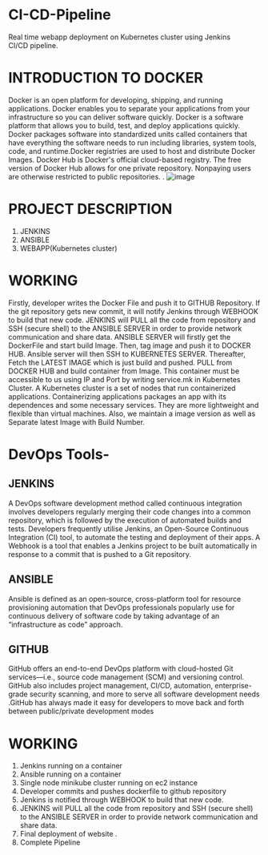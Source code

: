 # CI-CD-Pipeline
Real time webapp deployment on Kubernetes cluster using Jenkins CI/CD pipeline.

# INTRODUCTION TO DOCKER
Docker is an open platform for developing, shipping, and running
applications. Docker enables you to separate your applications from your
infrastructure so you can deliver software quickly. Docker is a software
platform that allows you to build, test, and deploy applications quickly.
Docker packages software into standardized units called containers that
have everything the software needs to run including libraries, system tools,
code, and runtime.Docker registries are used to host and distribute Docker
Images. Docker Hub is Docker's official cloud-based registry. The free
version of Docker Hub allows for one private repository. Nonpaying
users are otherwise restricted to public repositories.
.
![image](https://user-images.githubusercontent.com/78873371/219970345-b69c30f0-1a0c-49e0-8765-4c5b2396bbc5.png)

# PROJECT DESCRIPTION
1. JENKINS
2. ANSIBLE
3. WEBAPP(Kubernetes cluster)

# WORKING

Firstly, developer writes the Docker File and push it to GITHUB Repository.
If the git repository gets new commit, it will notify Jenkins through
WEBHOOK to build that new code.
JENKINS will PULL all the code from repository and SSH (secure shell) to
the ANSIBLE SERVER in order to provide network communication and
share data.
ANSIBLE SERVER will firstly get the DockerFile and start build Image.
Then, tag image and push it to DOCKER HUB.
Ansible server will then SSH to KUBERNETES SERVER.
Thereafter, Fetch the LATEST IMAGE which is just build and pushed. PULL
from DOCKER HUB and build container from Image.
This container must be accessible to us using IP and Port by writing
service.mk in Kubernetes Cluster.
A Kubernetes cluster is a set of nodes that run containerized
applications. Containerizing applications packages an app with its
dependences and some necessary services. They are more lightweight
and flexible than virtual machines.
Also, we maintain a image version as well as Separate latest Image with
Build Number.

# DevOps Tools- 
## JENKINS
A DevOps software development method called continuous integration
involves developers regularly merging their code changes into a common
repository, which is followed by the execution of automated builds and
tests. Developers frequently utilise Jenkins, an Open-Source Continuous
Integration (CI) tool, to automate the testing and deployment of their apps.
A Webhook is a tool that enables a Jenkins project to be built automatically
in response to a commit that is pushed to a Git repository.
## ANSIBLE
Ansible is defined as an open-source, cross-platform tool for resource
provisioning automation that DevOps professionals popularly use for
continuous delivery of software code by taking advantage of an
“infrastructure as code” approach.
## GITHUB
GitHub offers an end-to-end DevOps platform with cloud-hosted Git
services—i.e., source code management (SCM) and versioning control.
GitHub also includes project management, CI/CD, automation,
enterprise-grade security scanning, and more to serve all software
development needs
.GitHub has always made it easy for developers to move back and forth
between public/private development modes

# WORKING
1. Jenkins running on a container
2. Ansible running on a container
3. Single node minikube cluster running on ec2 instance
4. Developer commits and pushes dockerfile to github repository
5. Jenkins is notified through WEBHOOK to build that new code.
6. JENKINS will PULL all the code from repository and SSH (secure
shell) to the ANSIBLE SERVER in order to provide network
communication and share data.
7. Final deployment of website .
8. Complete Pipeline
